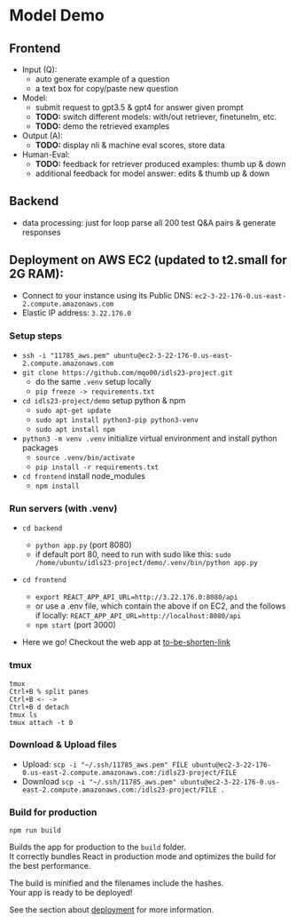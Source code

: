 # Model Demo

## Frontend
* Input (Q): 
  * auto generate example of a question
  * a text box for copy/paste new question
* Model:
  * submit request to gpt3.5 & gpt4 for answer given prompt
  * **TODO:** switch different models: with/out retriever, finetunelm, etc.
  * **TODO:** demo the retrieved examples
* Output (A):
  * **TODO:** display nli & machine eval scores, store data
* Human-Eval:
  * **TODO:** feedback for retriever produced examples: thumb up & down
  * additional feedback for model answer: edits & thumb up & down 

## Backend
* data processing: just for loop parse all 200 test Q&A pairs & generate responses

## Deployment on AWS EC2 (updated to t2.small for 2G RAM):
* Connect to your instance using its Public DNS: `ec2-3-22-176-0.us-east-2.compute.amazonaws.com`
* Elastic IP address: `3.22.176.0`

### Setup steps
* `ssh -i "11785_aws.pem" ubuntu@ec2-3-22-176-0.us-east-2.compute.amazonaws.com`
* `git clone https://github.com/mqo00/idls23-project.git`
  * do the same `.venv` setup locally
  * `pip freeze -> requirements.txt`
* `cd idls23-project/demo` setup python & npm
  * `sudo apt-get update`
  * `sudo apt install python3-pip python3-venv`
  * `sudo apt install npm`
* `python3 -m venv .venv` initialize virtual environment and install python packages
  * `source .venv/bin/activate`
  * `pip install -r requirements.txt`
* `cd frontend` install node_modules
  * `npm install`

### Run servers (with .venv)
* `cd backend`
  * `python app.py` (port 8080)
  * if default port 80, need to run with sudo like this: `sudo /home/ubuntu/idls23-project/demo/.venv/bin/python app.py`

* `cd frontend`
  * `export REACT_APP_API_URL=http://3.22.176.0:8080/api`
  * or use a .env file, which contain the above if on EC2, and the follows if locally: `REACT_APP_API_URL=http://localhost:8080/api`
  * `npm start` (port 3000)

* Here we go! Checkout the web app at [to-be-shorten-link](http://3.22.176.0:3000/)

### tmux
```
tmux
Ctrl+B % split panes
Ctrl+B <- ->
Ctrl+B d detach
tmux ls 
tmux attach -t 0
```

### Download & Upload files
* Upload: `scp -i "~/.ssh/11785_aws.pem" FILE ubuntu@ec2-3-22-176-0.us-east-2.compute.amazonaws.com:/idls23-project/FILE`
* Download `scp -i "~/.ssh/11785_aws.pem" ubuntu@ec2-3-22-176-0.us-east-2.compute.amazonaws.com:/idls23-project/FILE .`

### Build for production
`npm run build`

Builds the app for production to the `build` folder.\
It correctly bundles React in production mode and optimizes the build for the best performance.

The build is minified and the filenames include the hashes.\
Your app is ready to be deployed!

See the section about [deployment](https://facebook.github.io/create-react-app/docs/deployment) for more information.